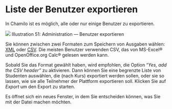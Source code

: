 # Liste der Benutzer exportieren

In Chamilo ist es möglich, alle oder nur einige Benutzer zu exportieren.

![](../../.gitbook/assets/exporterliste_-utilisateurs%20%283%29.png)
Illustration 51: Administration — Benutzer exportieren

Sie können zwischen zwei Formaten zum Speichern von Ausgaben wählen: [XML](http://fr.wikipedia.org/wiki/Extensible_Markup_Language) oder [CSV](http://fr.wikipedia.org/wiki/Comma-separated_values). Die meisten Benutzer verwenden CSV, das von MS-Excel® und OpenOffice.org Calc® gelesen werden kann.

Sobald Sie das Format gewählt haben, wird empfohlen, die Option “_Yes, add the CSV header”_ zu aktivieren. Dann können Sie eine begrenzte Liste von Studenten auswählen, die \(nach Kurs\) exportiert werden sollen, oder sie so lassen, wie sie alle Teilnehmer der Plattform exportieren soll. Klicken Sie auf _Export_ um den Export zu starten.

Es öffnet sich ein neues Fenster, in dem Sie entscheiden können, was Sie mit der Datei machen möchten.